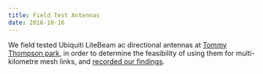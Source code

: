 ```yaml
---
title: Field Test Antennas
date: 2016-10-16
---
```


We field tested Ubiquiti LiteBeam ac directional antennas at [Tommy Thompson park](http://www.openstreetmap.org/way/189780702#map=13/43.6328/-79.3324), in order to determine the feasibility of using them for multi-kilometre mesh links, and [recorded our findings](https://github.com/tomeshnet/documents/blob/master/technical/20161015_gigabit-link-field-test.md).

